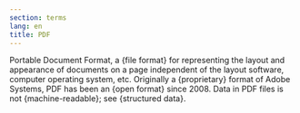 ```yaml
---
section: terms
lang: en
title: PDF
---
```


Portable Document Format, a {file format} for representing the layout and appearance of documents on a page independent of the layout software, computer operating system, etc. Originally a {proprietary} format of Adobe Systems, PDF has been an {open format} since 2008. Data in PDF files is not {machine-readable}; see {structured data}.
